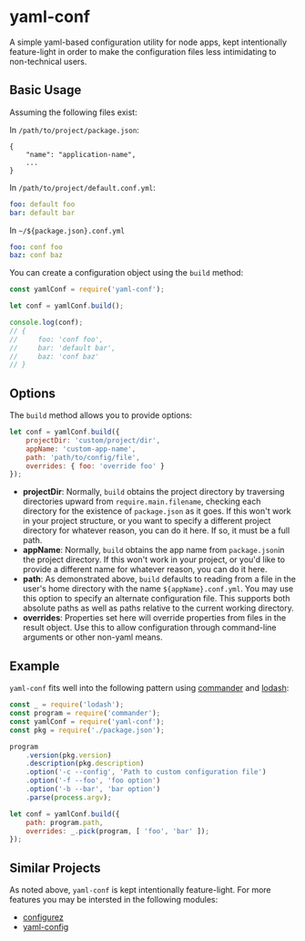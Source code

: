 # yaml-conf

A simple yaml-based configuration utility for node apps, kept intentionally
feature-light in order to make the configuration files less intimidating to
non-technical users.


## Basic Usage

Assuming the following files exist:

In `/path/to/project/package.json`:
```
{
	"name": "application-name",
	...
}
```

In `/path/to/project/default.conf.yml`:
```yaml
foo: default foo
bar: default bar
```

In `~/${package.json}.conf.yml`
```yaml
foo: conf foo
baz: conf baz
```

You can create a configuration object using the `build` method:

```javascript
const yamlConf = require('yaml-conf');

let conf = yamlConf.build();

console.log(conf);
// {
//     foo: 'conf foo',
//     bar: 'default bar',
//     baz: 'conf baz'
// }
```


## Options

The `build` method allows you to provide options:

```javascript
let conf = yamlConf.build({
	projectDir: 'custom/project/dir',
	appName: 'custom-app-name',
	path: 'path/to/config/file',
	overrides: { foo: 'override foo' }
});
```
- **projectDir**: Normally, `build` obtains the project directory by traversing
  directories upward from `require.main.filename`, checking each directory for
  the existence of `package.json` as it goes. If this won't work in your project
  structure, or you want to specify a different project directory for whatever
  reason, you can do it here. If so, it must be a full path.
- **appName**: Normally, `build` obtains the app name from `package.json`in the
  project directory. If this won't work in your project, or you'd like to
  provide a different name for whatever reason, you can do it here.
- **path**: As demonstrated above, `build` defaults to reading from a file in
  the user's home directory with the name `${appName}.conf.yml`. You may use
  this option to specify an alternate configuration file. This supports both
  absolute paths as well as paths relative to the current working directory.
- **overrides**: Properties set here will override properties from files in the
  result object. Use this to allow configuration through command-line arguments
  or other non-yaml means.


## Example
`yaml-conf` fits well into the following pattern using
[commander](https://www.npmjs.com/package/commander) and
[lodash](https://www.npmjs.com/package/lodash):

```javascript
const _ = require('lodash');
const program = require('commander');
const yamlConf = require('yaml-conf');
const pkg = require('./package.json');

program
	.version(pkg.version)
	.description(pkg.description)
	.option('-c --config', 'Path to custom configuration file')
	.option('-f --foo', 'foo option')
	.option('-b --bar', 'bar option')
	.parse(process.argv);

let conf = yamlConf.build({
	path: program.path,
	overrides: _.pick(program, [ 'foo', 'bar' ]);
});
```


## Similar Projects
As noted above, `yaml-conf` is kept intentionally feature-light. For more
features you may be intersted in the following modules:

- [configurez](https://www.npmjs.com/package/configurez)
- [yaml-config](https://www.npmjs.com/package/yaml-config)

